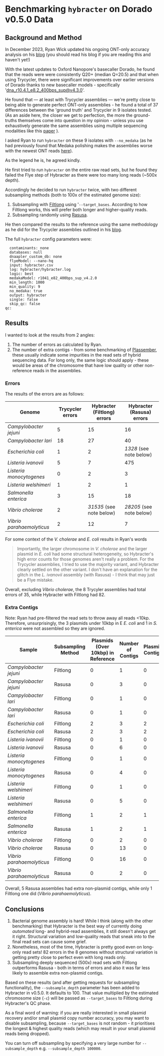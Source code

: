 # Benchmarking `hybracter` on Dorado v0.5.0 Data

## Background and Method

In December 2023, Ryan Wick updated his ongoing ONT-only accuracy analysis on his [blog](https://rrwick.github.io/2023/12/18/ont-only-accuracy-update.html) (you should read his blog if you are reading this and haven't yet!)

With the latest updates to Oxford Nanopore's basecaller Dorado, he found that the reads were were consistently Q20+ (median Q=20.5) and that when using Trycycler, there were significant improvements over earlier versions of Dorado thanks to new basecaller models - specifically 'dna_r10.4.1_e8.2_400bps_sup@v4.3.0'.

He found that — at least with Trycycler assemblies — we're pretty close to being able to generate perfect ONT-only assemblies - he found a total of 37 differences between the 'ground truth' and Trycycler in 9 isolates tested. (As an aside here, the closer we get to perfection, the more the ground-truths themselves come into question in my opinion - unless you use exhaustively generate the same assemblies using multiple sequencing modalities like this [paper](https://doi.org/10.1128/mra.01129-22) ).

I asked Ryan to run `hybracter` on these 9 isolates with `--no_medaka` (as he had previously found that Medaka polishing makes the assemblies worse with the newest ONT reads [here](https://rrwick.github.io/2023/10/24/ont-only-accuracy-update.html)). 

As the legend he is, he agreed kindly. 

He first tried to run `hybracter` on the entire raw read sets, but he found they failed the Flye step of Hybracter as there were too many long reads (~500x depth).

Accordingly he decided to run `hybracter` twice, with two different subsampling methods (both to 100x of the estimated genome size):

1. Subsampling with [Filtlong](https://github.com/rrwick/Filtlong) using '`--target_bases`. According to how Filtlong works, this will prefer both longer and higher-quality reads.
2. Subsampling randomly using [Rasusa](https://github.com/mbhall88/rasusa).

He then compared the results to the reference using the same methodology as he did for the Trycycler assemblies outlined in his [blog](https://rrwick.github.io/2023/12/18/ont-only-accuracy-update.html).

The full `hybracter` config parameters were:

```
  contaminants: none
  databases: null
  dnaapler_custom_db: none
  flyeModel: --nano-hq
  input: hybracter.csv
  log: hybracter/hybracter.log
  logic: best
  medakaModel: r1041_e82_400bps_sup_v4.2.0
  min_length: 1000
  min_quality: 9
  no_medaka: true
  output: hybracter
  single: false
  skip_qc: false
qc:
```

## Results

I wanted to look at the results from 2 angles:

1. The number of errors as calculated by Ryan.
2. The number of extra contigs - from some benchmarking of [Plassember](https://plassembler.readthedocs.io/en/latest/quality_control/), these usually indicate some impurities in the read sets of hybrid sequencing data. For long only, the same logic should apply - these would be areas of the chromosome that have low quality or other non-reference reads in the assemblies.

### Errors

The results of the errors are as follows:

| Genome                  | Trycycler errors | Hybracter (Filtlong) errors | Hybracter (Rasusa) errors |
| ----------------------- | ---------------- | --------------------------- | ------------------------- |
| _Campylobacter jejuni_    | 5                | 15                          | 16                        |
| _Campylobacter lari_      | 18               | 27                          | 40                        |
| _Escherichia coli_        | 1                | 2                           | _1328_ (see note below)                           |
| _Listeria ivanovii_       | 5                | 7                           | 475                       |
| _Listeria monocytogenes_  | 0                | 2                           | 3                         |
| _Listeria welshimeri_     | 1                | 2                           | 1                         |
| _Salmonella enterica_     | 3                | 15                          | 18                        |
| _Vibrio cholerae_         | 2                | _31535_ (see note below)                       | _28205_ (see note below)                          |
| _Vibrio parahaemolyticus_ | 2                | 12                          | 7                         |

For some context of the _V. cholerae_  and _E. coli_ results in Ryan's words

> Importantly, the larger chromosome in _V. cholerae_ and the larger plasmid in _E. coli_ had some structural heterogeneity, so Hybracter's high error counts for those genomes aren't really a problem. For the Trycycler assemblies, I tried to use the majority variant, and Hybracter clearly settled on the other variant. I don't have an explanation for the glitch in the _L. ivanovii_ assembly (with Rasusa) - I think that may just be a Flye mistake.

Overall, excluding _Vibrio cholerae_, the 8 Trycyler assemblies had total errors of 35, while Hybracter with Filtlong had 82.

### Extra Contigs

Note: Ryan had pre-filtered the read sets to throw away all reads <10kp. Therefore, unsurprisingly, the 3 plasmids under 10kbp in E _E. coli_ and 1 in _S. enterica_ were not assembled so they are ignored. 

| Sample                    | Subsampling Method | Plasmids (Over 10kbp) in Reference | Number of Contigs | Plasmid Contigs | **Extra Non-Plasmid Contigs** |
| ------------------------- | ------------------ | ---------------------------------- | ----------------- | --------------- | ------------------------- |
| _Campylobacter jejuni_    | Filtlong           | 0                                  | 1                 | 0               | 0                         |
| _Campylobacter jejuni_    | Rasusa             | 0                                  | 3                 | 0               | 2                         |
| _Campylobacter lari_      | Filtlong           | 0                                  | 1                 | 0               | 0                         |
| _Campylobacter lari_      | Rasusa             | 0                                  | 1                 | 0               | 0                         |
| _Escherichia coli_        | Filtlong           | 2                                  | 3                 | 2               | 0                         |
| _Escherichia coli_        | Rasusa             | 2                                  | 3                 | 2               | 0                         |
| _Listeria ivanovii_       | Filtlong           | 0                                  | 1                 | 0               | 0                         |
| _Listeria ivanovii_       | Rasusa             | 0                                  | 6                 | 0               | 5                         |
| _Listeria monocytogenes_  | Filtlong           | 0                                  | 1                 | 0               | 0                         |
| _Listeria monocytogenes_  | Rasusa             | 0                                  | 4                 | 0               | 3                         |
| _Listeria welshimeri_     | Filtlong           | 0                                  | 1                 | 0               | 0                         |
| _Listeria welshimeri_     | Rasusa             | 0                                  | 5                 | 0               | 4                         |
| _Salmonella enterica_     | Filtlong           | 1                                  | 2                 | 1               | 0                         |
| _Salmonella enterica_     | Rasusa             | 1                                  | 2                 | 1               | 0                         |
| _Vibrio cholerae_         | Filtlong           | 0                                  | 2                 | 0               | 0                         |
| _Vibrio cholerae_         | Rasusa             | 0                                  | 13                | 0               | 11                        |
| _Vibrio parahaemolyticus_ | Filtlong           | 0                                  | 16                | 0               | 14                        |
| _Vibrio parahaemolyticus_ | Rasusa             | 0                                  | 2                 | 0               | 0                         |

Overall, 5 Rasusa assemblies had extra non-plasmid contigs, while only 1 Filtlong one did (_Vibrio parahaemolyticus_).

## Conclusions

1. Bacterial genome assembly is hard! While I think (along with the other benchmarking) that Hybracter is the best way of currently doing _automated_ long- and hybrid-read assemblies, it still doesn't always get it right. Structural variation and low-quality reads that sneak into to the final read sets can cause some grief.
2. Nonetheless, most of the time, Hybracter is pretty good even on long-only read sets! 82 errors in the 8 genomes without structural variation is getting pretty close to perfect even with long reads only.
3. Subsampling deeply sequenced (500x) read sets with Filtlong outperforms Rasusa - both in terms of errors and also it was far less likely to assemble extra non-plasmid contigs.

Based on these results (and after getting requests for subsampling functionality), the `--subsample_depth` parameter has been added to Hybracter in v0.5.0. It defaults to 100. That value multiplied by the estimated chromosome size (`-c`) will be passed as `--target_bases` to Filtlong during Hybracter's QC phase. 

As a final word of warning: if you are really interested in small plasmid recovery and/or small plasmid copy number accuracy, you may want to disable subsampling, because `--target_bases` is not random - it prioritises the longest & highest quality reads (which may result in your small plasmid reads being dropped). 

You can turn off subsampling by specifying a very large number for `--subsample_depth` e.g. `--subsample_depth 100000`.
